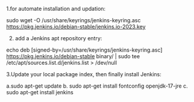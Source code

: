 1.for automate installation and updation:

sudo wget -O /usr/share/keyrings/jenkins-keyring.asc \
    https://pkg.jenkins.io/debian-stable/jenkins.io-2023.key
    
 2. add a Jenkins apt repository entry:

  echo deb [signed-by=/usr/share/keyrings/jenkins-keyring.asc] \
    https://pkg.jenkins.io/debian-stable binary/ | sudo tee \
    /etc/apt/sources.list.d/jenkins.list > /dev/null

  3.Update your local package index, then finally install Jenkins:

  a.sudo apt-get update
 b. sudo apt-get install fontconfig openjdk-17-jre
c.  sudo apt-get install jenkins

    
